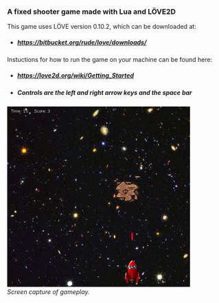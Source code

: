 ### A fixed shooter game made with Lua and LÖVE2D
This game uses LÖVE version 0.10.2, which can be downloaded at:
* ##### <https://bitbucket.org/rude/love/downloads/>
Instuctions for how to run the game on your machine can be found here:
* ##### <https://love2d.org/wiki/Getting_Started>
* ##### Controls are the left and right arrow keys and the space bar    

![gameplay](./gameplay.png)  
*Screen capture of gameplay.*